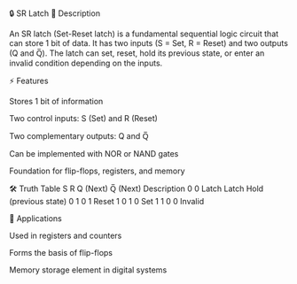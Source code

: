 🔒 SR Latch
📖 Description

An SR latch (Set-Reset latch) is a fundamental sequential logic circuit that can store 1 bit of data. It has two inputs (S = Set, R = Reset) and two outputs (Q and Q̅). The latch can set, reset, hold its previous state, or enter an invalid condition depending on the inputs.

⚡ Features

Stores 1 bit of information

Two control inputs: S (Set) and R (Reset)

Two complementary outputs: Q and Q̅

Can be implemented with NOR or NAND gates

Foundation for flip-flops, registers, and memory

🛠️ Truth Table
S	R	Q (Next)	Q̅ (Next)	Description
0	0	Latch	Latch	Hold (previous state)
0	1	0	1	Reset
1	0	1	0	Set
1	1	0	0	Invalid

📌 Applications

Used in registers and counters

Forms the basis of flip-flops

Memory storage element in digital systems
